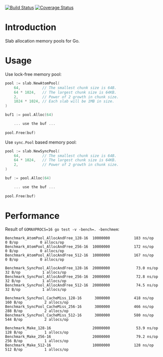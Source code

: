 [![Build Status](https://travis-ci.org/funny/slab.svg)](https://travis-ci.org/funny/slab)
[![Coverage Status](https://coveralls.io/repos/funny/slab/badge.svg?branch=master&service=github)](https://coveralls.io/github/funny/slab?branch=master)

Introduction
============

Slab allocation memory pools for Go.

Usage
=====

Use lock-free memory pool:
```go
pool := slab.NewAtomPool(
	64,          // The smallest chunk size is 64B.
	64 * 1024,   // The largest chunk size is 64KB.
	2,           // Power of 2 growth in chunk size.
	1024 * 1024, // Each slab will be 1MB in size.
)

buf1 := pool.Alloc(64)

    ... use the buf ...
	
pool.Free(buf)
```

Use `sync.Pool` based memory pool:
```go
pool := slab.NewSyncPool(
	64,          // The smallest chunk size is 64B.
	64 * 1024,   // The largest chunk size is 64KB.
	2,           // Power of 2 growth in chunk size.
)

buf := pool.Alloc(64)

    ... use the buf ...
	
pool.Free(buf)
```

Performance
===========

Result of `GOMAXPROCS=16 go test -v -bench=. -benchmem`:

```
Benchmark_AtomPool_AllocAndFree_128-16	10000000	       183 ns/op	       0 B/op	       0 allocs/op
Benchmark_AtomPool_AllocAndFree_256-16	10000000	       172 ns/op	       0 B/op	       0 allocs/op
Benchmark_AtomPool_AllocAndFree_512-16	10000000	       167 ns/op	       0 B/op	       0 allocs/op

Benchmark_SyncPool_AllocAndFree_128-16	20000000	        73.0 ns/op	      32 B/op	       1 allocs/op
Benchmark_SyncPool_AllocAndFree_256-16	20000000	        72.8 ns/op	      32 B/op	       1 allocs/op
Benchmark_SyncPool_AllocAndFree_512-16	20000000	        74.5 ns/op	      32 B/op	       1 allocs/op

Benchmark_SyncPool_CacheMiss_128-16   	 3000000	       418 ns/op	     160 B/op	       2 allocs/op
Benchmark_SyncPool_CacheMiss_256-16   	 3000000	       466 ns/op	     288 B/op	       2 allocs/op
Benchmark_SyncPool_CacheMiss_512-16   	 3000000	       580 ns/op	     544 B/op	       2 allocs/op

Benchmark_Make_128-16                 	20000000	        53.9 ns/op	     128 B/op	       1 allocs/op
Benchmark_Make_256-16                 	20000000	        79.2 ns/op	     256 B/op	       1 allocs/op
Benchmark_Make_512-16                 	10000000	       128 ns/op	     512 B/op	       1 allocs/op
```
